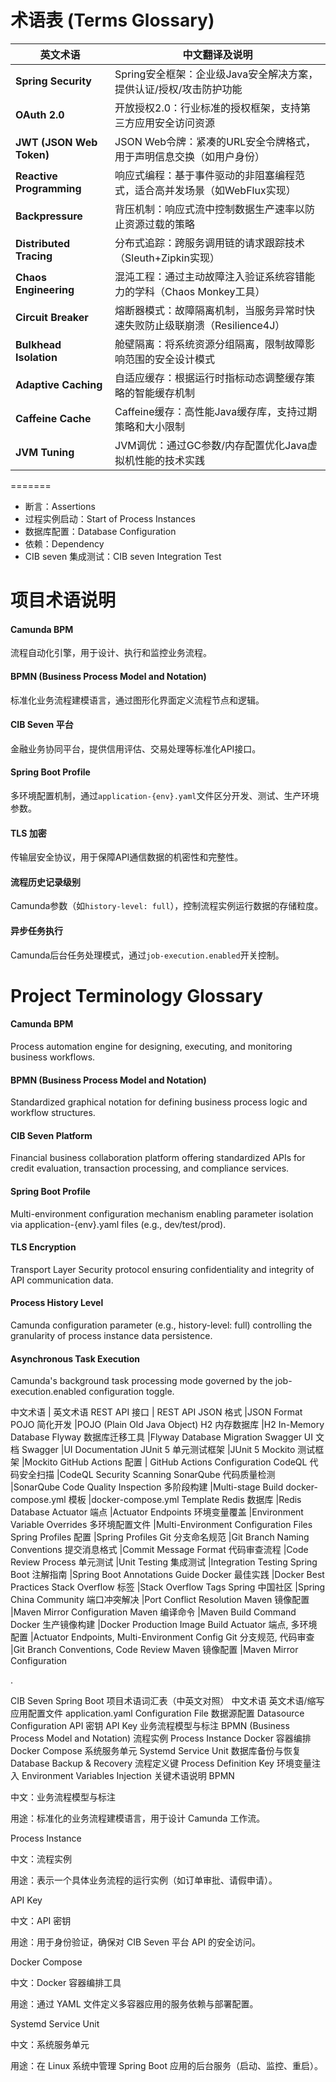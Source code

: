 
# 术语表 (Terms Glossary)

| 英文术语                  | 中文翻译及说明                                                                 |
|---------------------------|-----------------------------------------------------------------------------|
| **Spring Security**       | Spring安全框架：企业级Java安全解决方案，提供认证/授权/攻击防护功能          |
| **OAuth 2.0**             | 开放授权2.0：行业标准的授权框架，支持第三方应用安全访问资源                  |
| **JWT (JSON Web Token)**  | JSON Web令牌：紧凑的URL安全令牌格式，用于声明信息交换（如用户身份）          |
| **Reactive Programming**  | 响应式编程：基于事件驱动的非阻塞编程范式，适合高并发场景（如WebFlux实现）    |
| **Backpressure**          | 背压机制：响应式流中控制数据生产速率以防止资源过载的策略                    |
| **Distributed Tracing**   | 分布式追踪：跨服务调用链的请求跟踪技术（Sleuth+Zipkin实现）                  |
| **Chaos Engineering**     | 混沌工程：通过主动故障注入验证系统容错能力的学科（Chaos Monkey工具）         |
| **Circuit Breaker**       | 熔断器模式：故障隔离机制，当服务异常时快速失败防止级联崩溃（Resilience4J）   |
| **Bulkhead Isolation**    | 舱壁隔离：将系统资源分组隔离，限制故障影响范围的安全设计模式                |
| **Adaptive Caching**      | 自适应缓存：根据运行时指标动态调整缓存策略的智能缓存机制                    |
| **Caffeine Cache**        | Caffeine缓存：高性能Java缓存库，支持过期策略和大小限制                      |
| **JVM Tuning**            | JVM调优：通过GC参数/内存配置优化Java虚拟机性能的技术实践                    |
=======

- 断言：Assertions 
- 过程实例启动：Start of Process Instances
- 数据库配置：Database Configuration
- 依赖：Dependency
- CIB seven 集成测试：CIB seven Integration Test


# 项目术语说明  

#### Camunda BPM  
流程自动化引擎，用于设计、执行和监控业务流程。  

#### BPMN (Business Process Model and Notation)  
标准化业务流程建模语言，通过图形化界面定义流程节点和逻辑。  

#### CIB Seven 平台  
金融业务协同平台，提供信用评估、交易处理等标准化API接口。  

#### Spring Boot Profile  
多环境配置机制，通过`application-{env}.yaml`文件区分开发、测试、生产环境参数。  

#### TLS 加密  
传输层安全协议，用于保障API通信数据的机密性和完整性。  

#### 流程历史记录级别  
Camunda参数（如`history-level: full`），控制流程实例运行数据的存储粒度。  

#### 异步任务执行  
Camunda后台任务处理模式，通过`job-execution.enabled`开关控制。  

# Project Terminology Glossary

#### Camunda BPM
Process automation engine for designing, executing, and monitoring business workflows.

#### BPMN (Business Process Model and Notation)
Standardized graphical notation for defining business process logic and workflow structures.

#### CIB Seven Platform
Financial business collaboration platform offering standardized APIs for credit evaluation, transaction processing, and compliance services.

#### Spring Boot Profile
Multi-environment configuration mechanism enabling parameter isolation via application-{env}.yaml files (e.g., dev/test/prod).

#### TLS Encryption
Transport Layer Security protocol ensuring confidentiality and integrity of API communication data.

#### Process History Level
Camunda configuration parameter (e.g., history-level: full) controlling the granularity of process instance data persistence.

#### Asynchronous Task Execution
Camunda's background task processing mode governed by the job-execution.enabled configuration toggle.


中文术语                 | 英文术语
REST API 接口	         |  REST API
JSON 格式	             |JSON Format
POJO 简化开发	         |POJO (Plain Old Java Object)
H2 内存数据库	         |H2 In-Memory Database
Flyway 数据库迁移工具	  |Flyway Database Migration
Swagger UI 文档	Swagger |UI Documentation
JUnit 5 单元测试框架	 |JUnit 5
Mockito 测试框架	    |Mockito
GitHub Actions 配置     |	GitHub Actions Configuration
CodeQL 代码安全扫描	    |CodeQL Security Scanning
SonarQube 代码质量检测	 |SonarQube Code Quality Inspection
多阶段构建	            |Multi-stage Build
docker-compose.yml 模板	 |docker-compose.yml Template
Redis 数据库 	        |Redis Database
Actuator 端点	        |Actuator Endpoints
环境变量覆盖	        |Environment Variable Overrides
多环境配置文件	        |Multi-Environment Configuration Files
Spring Profiles 配置	|Spring Profiles
Git 分支命名规范	    |Git Branch Naming Conventions
提交消息格式	        |Commit Message Format
代码审查流程	        |Code Review Process
单元测试	            |Unit Testing
集成测试	            |Integration Testing
Spring Boot 注解指南	|Spring Boot Annotations Guide
Docker 最佳实践	        |Docker Best Practices
Stack Overflow 标签	    |Stack Overflow Tags
Spring 中国社区	        |Spring China Community
端口冲突解决	        |Port Conflict Resolution
Maven 镜像配置	        |Maven Mirror Configuration
Maven 编译命令	        |Maven Build Command
Docker 生产镜像构建	    |Docker Production Image Build
Actuator 端点, 多环境配置	|Actuator Endpoints, Multi-Environment Config
Git 分支规范, 代码审查	 |Git Branch Conventions, Code Review
Maven 镜像配置	        |Maven Mirror Configuration

.

CIB Seven Spring Boot 项目术语词汇表（中英文对照）
中文术语	英文术语/缩写
应用配置文件	application.yaml Configuration File
数据源配置	Datasource Configuration
API 密钥	API Key
业务流程模型与标注	BPMN (Business Process Model and Notation)
流程实例	Process Instance
Docker 容器编排	Docker Compose
系统服务单元	Systemd Service Unit
数据库备份与恢复	Database Backup & Recovery
流程定义键	Process Definition Key
环境变量注入	Environment Variables Injection
关键术语说明
BPMN

中文：业务流程模型与标注

用途：标准化的业务流程建模语言，用于设计 Camunda 工作流。

Process Instance

中文：流程实例

用途：表示一个具体业务流程的运行实例（如订单审批、请假申请）。

API Key

中文：API 密钥

用途：用于身份验证，确保对 CIB Seven 平台 API 的安全访问。

Docker Compose

中文：Docker 容器编排工具

用途：通过 YAML 文件定义多容器应用的服务依赖与部署配置。

Systemd Service Unit

中文：系统服务单元

用途：在 Linux 系统中管理 Spring Boot 应用的后台服务（启动、监控、重启）。





